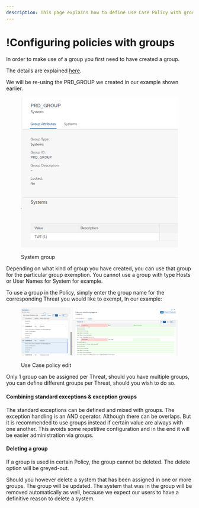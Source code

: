 ```yaml
---
description: This page explains how to define Use Case Policy with groups.
---
```


# !Configuring policies with groups

In order to make use of a group you first need to have created a group.

The details are explained [here](../../group-application.md).



We will be re-using the PRD\_GROUP we created in our example shown earlier.

<figure><img src="../../../.gitbook/assets/image (1) (6).png" alt=""><figcaption><p>System group</p></figcaption></figure>

Depending on what kind of group you have created, you can use that group for the particular group exemption. You cannot use a group with type Hosts or User Names for System for example.

To use a group in the Policy, simply enter the group name for the corresponding Threat you would like to exempt, In our example:

<figure><img src="../../../.gitbook/assets/image (1) (7).png" alt=""><figcaption><p>Use Case policy edit</p></figcaption></figure>

Only 1 group can be assigned per Threat, should you have multiple groups, you can define different groups per Threat, should you wish to do so.

#### Combining standard exceptions & exception groups

The standard exceptions can be defined and mixed with groups. The exception handling is an AND operator. Although there can be overlaps. But it is recommended to use groups instead if certain value are always with one another. This avoids some repetitive configuration and in the end it will be easier administration via groups.

#### Deleting a group

If a group is used in certain Policy, the group cannot be deleted. The delete option will be greyed-out.

Should you however delete a system that has been assigned in one or more groups. The group will be updated. The system that was in the group will be removed automatically as well, because we expect our users to have a definitive reason to delete a system.

